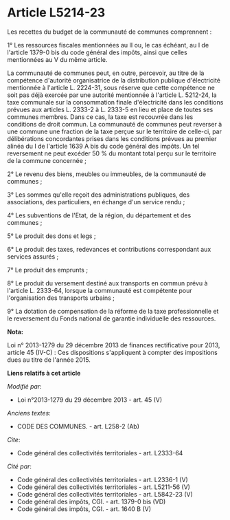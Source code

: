 # Article L5214-23

Les recettes du budget de la communauté de communes comprennent : 

1° Les ressources fiscales mentionnées au II ou, le cas échéant, au I de l'article 1379-0 bis du code général des impôts,
ainsi que celles mentionnées au V du même article. 

La  communauté de communes peut, en outre, percevoir, au titre de la  compétence d'autorité organisatrice de la distribution
publique  d'électricité mentionnée à l'article L. 2224-31, sous réserve que cette  compétence ne soit pas déjà exercée par
une autorité mentionnée à  l'article L. 5212-24, la taxe communale sur la consommation finale  d'électricité dans les
conditions prévues aux articles L. 2333-2 à L.  2333-5 en lieu et place de toutes ses communes membres. Dans ce cas, la  taxe
est recouvrée dans les conditions de droit commun. La communauté de  communes peut reverser à une commune une fraction de la
taxe perçue sur  le territoire de celle-ci, par délibérations concordantes prises dans  les conditions prévues au premier
alinéa du I de l'article 1639 A bis du code général des impôts. Un tel reversement ne peut excéder 50 % du montant total
perçu sur le territoire de la commune concernée ;  

2° Le revenu des biens, meubles ou immeubles, de la communauté de communes ; 

3° Les sommes qu'elle reçoit des administrations publiques, des associations, des particuliers, en échange d'un service
rendu ; 

4° Les subventions de l'Etat, de la région, du département et des communes ; 

5° Le produit des dons et legs ; 

6° Le produit des taxes, redevances et contributions correspondant aux services assurés ; 

7° Le produit des emprunts ; 

8° Le produit du versement destiné aux transports en commun prévu à l'article L. 2333-64, lorsque la communauté est
compétente pour l'organisation des transports urbains ;

9° La dotation de compensation de la réforme de la taxe professionnelle et le reversement du Fonds national de garantie
individuelle des ressources.

**Nota:**

Loi n° 2013-1279 du 29 décembre 2013 de finances rectificative pour 2013, article 45 (IV-C) : Ces dispositions s'appliquent à
compter des impositions dues au titre de l'année 2015.

**Liens relatifs à cet article**

_Modifié par_:

  - Loi n°2013-1279 du 29 décembre 2013 - art. 45 (V)

_Anciens textes_:

  - CODE DES COMMUNES. - art. L258-2 (Ab)

_Cite_:

  - Code général des collectivités territoriales - art. L2333-64

_Cité par_:

  - Code général des collectivités territoriales - art. L2336-1 (V)
  - Code général des collectivités territoriales - art. L5211-56 (V)
  - Code général des collectivités territoriales - art. L5842-23 (V)
  - Code général des impôts, CGI. - art. 1379-0 bis (VD)
  - Code général des impôts, CGI. - art. 1640 B (V)
